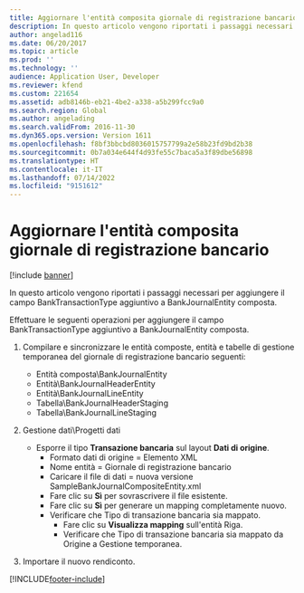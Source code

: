 ```yaml
---
title: Aggiornare l'entità composita giornale di registrazione bancario
description: In questo articolo vengono riportati i passaggi necessari per aggiungere il campo BankTransactionType aggiuntivo a BankJournalEntity composta.
author: angelad116
ms.date: 06/20/2017
ms.topic: article
ms.prod: ''
ms.technology: ''
audience: Application User, Developer
ms.reviewer: kfend
ms.custom: 221654
ms.assetid: adb8146b-eb21-4be2-a338-a5b299fcc9a0
ms.search.region: Global
ms.author: angelading
ms.search.validFrom: 2016-11-30
ms.dyn365.ops.version: Version 1611
ms.openlocfilehash: f8bf3bbcbd8036015757799a2e58b23fd9bd2b38
ms.sourcegitcommit: 0b7a034e644f4d93fe55c7baca5a3f89dbe56898
ms.translationtype: HT
ms.contentlocale: it-IT
ms.lasthandoff: 07/14/2022
ms.locfileid: "9151612"
---
```

# <a name="update-the-bank-journal-composite-entity"></a>Aggiornare l'entità composita giornale di registrazione bancario

[!include [banner](../includes/banner.md)]

In questo articolo vengono riportati i passaggi necessari per aggiungere il campo BankTransactionType aggiuntivo a BankJournalEntity composta.

Effettuare le seguenti operazioni per aggiungere il campo BankTransactionType aggiuntivo a BankJournalEntity composta.

1.  Compilare e sincronizzare le entità composte, entità e tabelle di gestione temporanea del giornale di registrazione bancario seguenti:
    -   Entità composta\\BankJournalEntity
    -   Entità\\BankJournalHeaderEntity
    -   Entità\\BankJournalLineEntity
    -   Tabella\\BankJournalHeaderStaging
    -   Tabella\\BankJournalLineStaging

2.  Gestione dati\\Progetti dati
    -   Esporre il tipo **Transazione bancaria** sul layout **Dati di origine**.
        -   Formato dati di origine = Elemento XML
        -   Nome entità = Giornale di registrazione bancario
        -   Caricare il file di dati = nuova versione SampleBankJournalCompositeEntity.xml
        -   Fare clic su **Sì** per sovrascrivere il file esistente.
        -   Fare clic su **Sì** per generare un mapping completamente nuovo.
        -   Verificare che Tipo di transazione bancaria sia mappato.
            -   Fare clic su **Visualizza mapping** sull'entità Riga.
            -   Verificare che Tipo di transazione bancaria sia mappato da Origine a Gestione temporanea.

3.  Importare il nuovo rendiconto.






[!INCLUDE[footer-include](../../includes/footer-banner.md)]
